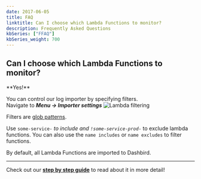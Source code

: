 ```yaml
---
date: 2017-06-05
title: FAQ
linktitle: Can I choose which Lambda Functions to monitor?
description: Frequently Asked Questions
kbSeries: ["FFAQ"]
kbSeries_weight: 700
---
```


<h2>
  <span class="h2 underlined bold">
    Can I choose which Lambda Functions to monitor?
  </span>
</h2>
**Yes!**

You can control our log importer by specifying filters.
<br>Navigate to _**Menu -> Importer settings**_
![Lambda filtering](/images/docs/filtering.png 'Lambda filtering')

Filters are <a href='https://en.wikipedia.org/wiki/Glob_(programming)' target='_blank'>glob patterns</a>.

Use <code>some-service-*</code> to include and <code>!some-service-prod-*</code> to exclude lambda functions. You can also use the `name includes` or `name excludes` to filter functions.

By default, all Lambda Functions are imported to Dashbird.

---

Check out our [**step by step guide**](/docs/get-started/step-by-step-guide) to read about it in more detail!


<!-- - this is already good :)
- add more stylish writing
- link to `/docs/get-started/say-hi-to-dashbird/` -->